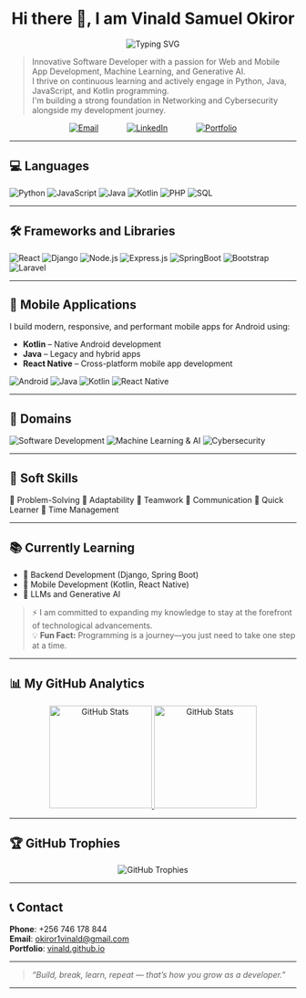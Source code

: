 <h1 align="center">Hi there 👋, I am Vinald Samuel Okiror</h1>

<div align="center">
  <img src="https://readme-typing-svg.herokuapp.com?font=Poppins&size=30&duration=3000&pause=1000&color=2E9FD1&center=true&vCenter=true&width=600&lines=Full+Stack+Developer;Mobile+App+Developer;Machine+Learning;Generative+AI;Problem+Solver;Quick+Learner;Cybersecurity+Enthusiast" alt="Typing SVG" />
</div>

> Innovative Software Developer with a passion for Web and Mobile App Development, Machine Learning, and Generative AI.  
> I thrive on continuous learning and actively engage in Python, Java, JavaScript, and Kotlin programming.  
> I'm building a strong foundation in Networking and Cybersecurity alongside my development journey.


<div align="center" style="display: flex; justify-content: center; flex-wrap: wrap; gap: 50px;">
  <a href="mailto:okiror1vinald@gmail.com">
    <img src="https://img.shields.io/badge/Email-D14836?style=for-the-badge&logo=gmail&logoColor=white" alt="Email">
  </a>
  <a href="https://linkedin.com/in/okiror-samuel-vinald-91a978254">
    <img src="https://img.shields.io/badge/LinkedIn-0077B5?style=for-the-badge&logo=linkedin&logoColor=white" alt="LinkedIn">
  </a>
  <a href="https://vinald.github.io">
    <img src="https://img.shields.io/badge/Portfolio-FF7139?style=for-the-badge&logo=firefox-browser&logoColor=white" alt="Portfolio">
  </a>
</div>

---

## 💻 Languages

![Python](https://img.shields.io/badge/Python-green?style=for-the-badge&logo=python&logoColor=white)
![JavaScript](https://img.shields.io/badge/JavaScript-F7DF1E?style=for-the-badge&logo=javascript&logoColor=black)
![Java](https://img.shields.io/badge/Java-007396?style=for-the-badge&logo=java&logoColor=white)
![Kotlin](https://img.shields.io/badge/Kotlin-0095D5?style=for-the-badge&logo=kotlin&logoColor=white)
![PHP](https://img.shields.io/badge/PHP-777BB4?style=for-the-badge&logo=php&logoColor=white)
![SQL](https://img.shields.io/badge/SQL-4479A1?style=for-the-badge&logo=sql&logoColor=white)

---

## 🛠 Frameworks and Libraries

![React](https://img.shields.io/badge/React-61DAFB?style=for-the-badge&logo=react&logoColor=black)
![Django](https://img.shields.io/badge/Django-092E20?style=for-the-badge&logo=django&logoColor=white)
![Node.js](https://img.shields.io/badge/Node.js-339933?style=for-the-badge&logo=nodedotjs&logoColor=white)
![Express.js](https://img.shields.io/badge/Express.js-404d59?style=for-the-badge&logo=express&logoColor=white)
![SpringBoot](https://img.shields.io/badge/Spring-6DB33F?style=for-the-badge&logo=spring&logoColor=white)
![Bootstrap](https://img.shields.io/badge/Bootstrap-563D7C?style=for-the-badge&logo=bootstrap&logoColor=white)
![Laravel](https://img.shields.io/badge/Laravel-FF2D20?style=for-the-badge&logo=laravel&logoColor=white)

---

## 📱 Mobile Applications

I build modern, responsive, and performant mobile apps for Android using:

- **Kotlin** – Native Android development
- **Java** – Legacy and hybrid apps
- **React Native** – Cross-platform mobile app development

![Android](https://img.shields.io/badge/Android-3DDC84?style=for-the-badge&logo=android&logoColor=white)
![Java](https://img.shields.io/badge/Java-007396?style=for-the-badge&logo=java&logoColor=white)
![Kotlin](https://img.shields.io/badge/Kotlin-0095D5?style=for-the-badge&logo=kotlin&logoColor=white)
![React Native](https://img.shields.io/badge/React%20Native-20232A?style=for-the-badge&logo=react&logoColor=61DAFB)

---

## 🚀 Domains

![Software Development](https://img.shields.io/badge/Software--Development-blue?style=for-the-badge&logo=software-development&logoColor=white)
![Machine Learning & AI](https://img.shields.io/badge/Machine--Learning%20%7C%20AI-orange?style=for-the-badge&logo=machine-learning&logoColor=white)
![Cybersecurity](https://img.shields.io/badge/Cybersecurity-red?style=for-the-badge&logo=cybersecurity&logoColor=white)


---

## 🤝 Soft Skills

🔸 Problem-Solving
🔸 Adaptability
🔸 Teamwork
🔸 Communication
🔸 Quick Learner
🔸 Time Management

---

## 📚 Currently Learning

- 🔹 Backend Development (Django, Spring Boot)  
- 🔹 Mobile Development (Kotlin, React Native)  
- 🔹 LLMs and Generative AI  

> ⚡ I am committed to expanding my knowledge to stay at the forefront of technological advancements.  
> 💡 **Fun Fact:** Programming is a journey—you just need to take one step at a time.

---

## 📊 My GitHub Analytics

<div align="center">
  <a href="https://github.com/vinald">
    <img height="180em" src="https://github-readme-stats-eight-theta.vercel.app/api?username=vinald&show_icons=true&theme=radical&include_all_commits=true&count_private=true" alt="GitHub Stats"/>
    <img height="180em" src="https://github-readme-stats-eight-theta.vercel.app/api/top-langs/?username=vinald&layout=compact&langs_count=8&theme=radical" alt="GitHub Stats"/>
  </a>
</div>

---

## 🏆 GitHub Trophies

<div align="center">
  <img src="https://github-profile-trophy.vercel.app/?username=vinald&theme=onedark&row=2&column=4&no-frame=true&margin-w=15" alt="GitHub Trophies">
</div>

---

## 📞 Contact

**Phone**: +256 746 178 844  
**Email**: [okiror1vinald@gmail.com](mailto:okiror1vinald@gmail.com)  
**Portfolio**: [vinald.github.io](https://vinald.github.io)

---

> *“Build, break, learn, repeat — that’s how you grow as a developer.”*
 
---
